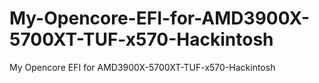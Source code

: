 # My-Opencore-EFI-for-AMD3900X-5700XT-TUF-x570-Hackintosh
My Opencore EFI for AMD3900X-5700XT-TUF-x570-Hackintosh

